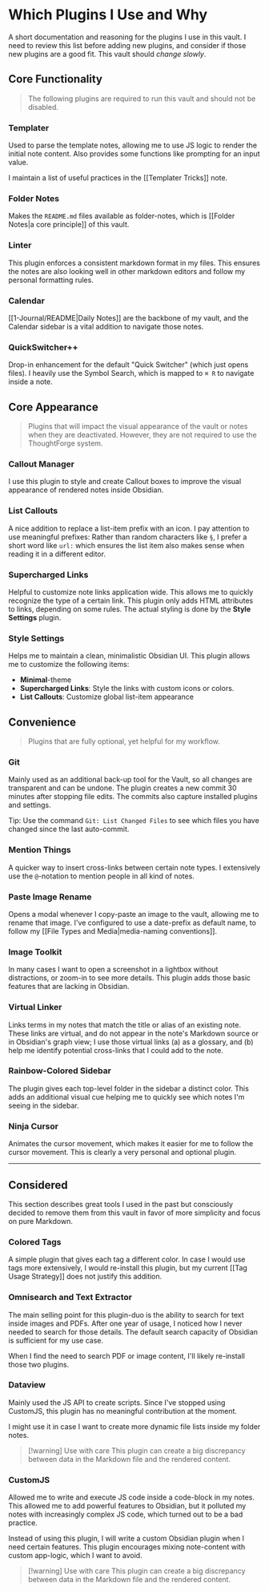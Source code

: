 # Which Plugins I Use and Why

A short documentation and reasoning for the plugins I use in this vault. I need to review this list before adding new plugins, and consider if those new plugins are a good fit. This vault should _change slowly_.

## Core Functionality

> The following plugins are required to run this vault and should not be disabled.

### Templater

Used to parse the template notes, allowing me to use JS logic to render the initial note content. Also provides some functions like prompting for an input value.

I maintain a list of useful practices in the [[Templater Tricks]] note.

### Folder Notes

Makes the `README.md` files available as folder-notes, which is [[Folder Notes|a core principle]] of this vault.

### Linter

This plugin enforces a consistent markdown format in my files. This ensures the notes are also looking well in other markdown editors and follow my personal formatting rules.

### Calendar

[[1-Journal/README|Daily Notes]] are the backbone of my vault, and the Calendar sidebar is a vital addition to navigate those notes.

### QuickSwitcher++

Drop-in enhancement for the default "Quick Switcher" (which just opens files). I heavily use the Symbol Search, which is mapped to `⌘ R` to navigate inside a note.

## Core Appearance

> Plugins that will impact the visual appearance of the vault or notes when they are deactivated. However, they are not required to use the ThoughtForge system.

### Callout Manager

I use this plugin to style and create Callout boxes to improve the visual appearance of rendered notes inside Obsidian.

### List Callouts

A nice addition to replace a list-item prefix with an icon. I pay attention to use meaningful prefixes: Rather than random characters like `§`, I prefer a short word like `url:` which ensures the list item also makes sense when reading it in a different editor.

### Supercharged Links

Helpful to customize note links application wide. This allows me to quickly recognize the type of a certain link. This plugin only adds HTML attributes to links, depending on some rules. The actual styling is done by the **Style Settings** plugin.

### Style Settings

Helps me to maintain a clean, minimalistic Obsidian UI. This plugin allows me to customize the following items:

- **Minimal**-theme
- **Supercharged Links**: Style the links with custom icons or colors.
- **List Callouts**: Customize global list-item appearance

## Convenience

> Plugins that are fully optional, yet helpful for my workflow.

### Git

Mainly used as an additional back-up tool for the Vault, so all changes are transparent and can be undone. The plugin creates a new commit 30 minutes after stopping file edits. The commits also capture installed plugins and settings.

Tip: Use the command `Git: List Changed Files` to see which files you have changed since the last auto-commit.

### Mention Things

A quicker way to insert cross-links between certain note types. I extensively use the `@`-notation to mention people in all kind of notes.

### Paste Image Rename

Opens a modal whenever I copy-paste an image to the vault, allowing me to rename that image. I've configured to use a date-prefix as default name, to follow my [[File Types and Media|media-naming conventions]].

### Image Toolkit

In many cases I want to open a screenshot in a lightbox without distractions, or zoom-in to see more details. This plugin adds those basic features that are lacking in Obsidian.

### Virtual Linker

Links terms in my notes that match the title or alias of an existing note. These links are virtual, and do not appear in the note's Markdown source or in Obsidian's graph view; I use those virtual links (a) as a glossary, and (b) help me identify potential cross-links that I could add to the note.

### Rainbow-Colored Sidebar

The plugin gives each top-level folder in the sidebar a distinct color. This adds an additional visual cue helping me to quickly see which notes I'm seeing in the sidebar.

### Ninja Cursor

Animates the cursor movement, which makes it easier for me to follow the cursor movement. This is clearly a very personal and optional plugin.

---

## Considered

This section describes great tools I used in the past but consciously decided to remove them from this vault in favor of more simplicity and focus on pure Markdown.

### Colored Tags

A simple plugin that gives each tag a different color. In case I would use tags more extensively, I would re-install this plugin, but my current [[Tag Usage Strategy]] does not justify this addition.

### Omnisearch and Text Extractor

The main selling point for this plugin-duo is the ability to search for text inside images and PDFs. After one year of usage, I noticed how I never needed to search for those details. The default search capacity of Obsidian is sufficient for my use case.

When I find the need to search PDF or image content, I'll likely re-install those two plugins.

### Dataview

Mainly used the JS API to create scripts. Since I've stopped using CustomJS, this plugin has no meaningful contribution at the moment.

I might use it in case I want to create more dynamic file lists inside my folder notes.

> [!warning] Use with care
> This plugin can create a big discrepancy between data in the Markdown file and the rendered content.

### CustomJS

Allowed me to write and execute JS code inside a code-block in my notes. This allowed me to add powerful features to Obsidian, but it polluted my notes with increasingly complex JS code, which turned out to be a bad practice.

Instead of using this plugin, I will write a custom Obsidian plugin when I need certain features. This plugin encourages mixing note-content with custom app-logic, which I want to avoid.

> [!warning] Use with care
> This plugin can create a big discrepancy between data in the Markdown file and the rendered content.

